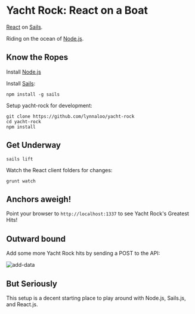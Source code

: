 # Yacht Rock: React on a Boat

[React](http://facebook.github.io/react/) on [Sails](http://sailsjs.org/).

Riding on the ocean of [Node.js](http://nodejs.org/).

Know the Ropes
----

Install [Node.js](http://nodejs.org/)

Install [Sails](http://sailsjs.org/):
```
npm install -g sails
```

Setup yacht-rock for development:
```
git clone https://github.com/lynnaloo/yacht-rock
cd yacht-rock
npm install
```

Get Underway
----

```
sails lift
```

Watch the React client folders for changes:
```
grunt watch
```

Anchors aweigh!
----

Point your browser to `http://localhost:1337` to see Yacht Rock's Greatest Hits!

Outward bound
----

Add some more Yacht Rock hits by sending a POST to the API:

![add-data](https://cloud.githubusercontent.com/assets/1610195/6087223/e8db0ff4-ae16-11e4-88df-21da20b614f0.png)


But Seriously
----

This setup is a decent starting place to play around with Node.js, Sails.js, and React.js.
